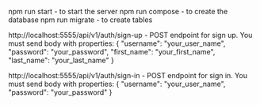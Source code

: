 npm run start - to start the server
npm run compose - to create the database
npm run migrate - to create tables

http://localhost:5555/api/v1/auth/sign-up - POST endpoint for sign up. You must send body with properties:
                                            { "username": "your_user_name",
                                              "password": "your_password",
                                              "first_name": "your_first_name",
                                              "last_name": "your_last_name" }

http://localhost:5555/api/v1/auth/sign-in - POST endpoint for sign in. You must send body with properties:
                                            { "username": "your_user_name",
                                              "password": "your_password" }

